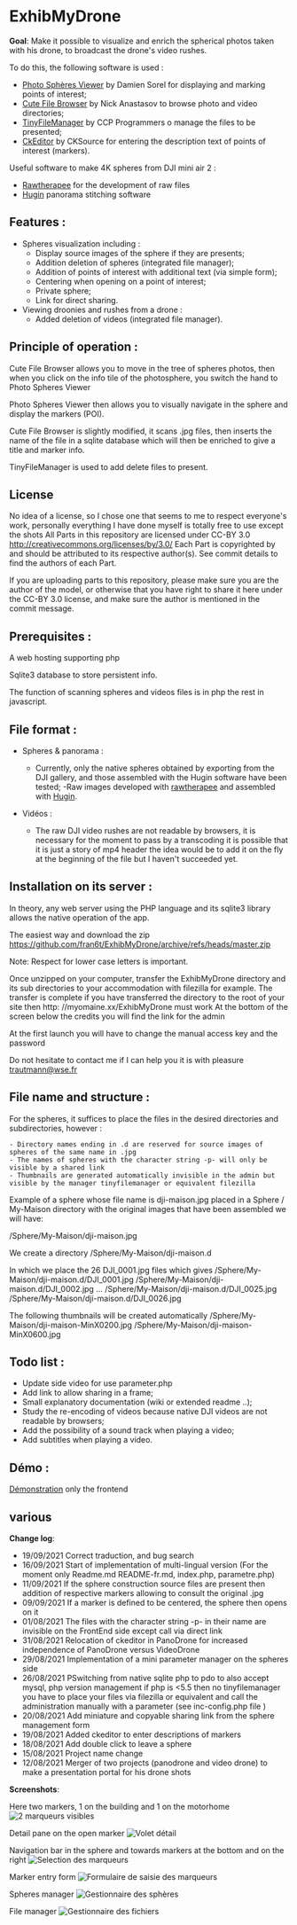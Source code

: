 # ExhibMyDrone

__Goal__: Make it possible to visualize and enrich the spherical photos taken with his drone, to broadcast the drone's video rushes.

To do this, the following software is used :

- [Photo Sphères Viewer](https://photo-sphere-viewer.js.org/) by Damien Sorel for displaying and marking points of interest;
- [Cute File Browser](https://tutorialzine.com/2014/09/cute-file-browser-jquery-ajax-php) by Nick Anastasov to browse photo and video directories;
- [TinyFileManager](https://tinyfilemanager.github.io) by CCP Programmers o manage the files to be presented;
- [CkEditor](https://ckeditor.com) by CKSource for entering the description text of points of interest (markers).

Useful software to make 4K spheres from DJI mini air 2 :
- [Rawtherapee](https://www.rawtherapee.com/) for the development of raw files
- [Hugin](http://hugin.sourceforge.net/) panorama stitching software


## Features :
- Spheres visualization including :
    - Display source images of the sphere if they are presents;
    - Addition deletion of spheres (integrated file manager);
    - Addition of points of interest with additional text (via simple form);
    - Centering when opening on a point of interest;
    - Private sphere;
    - Link for direct sharing.
- Viewing droonies and rushes from a drone :
    - Added deletion of videos (integrated file manager).

## Principle of operation : 

Cute File Browser allows you to move in the tree of spheres photos, then when you click on the info tile of the photosphere, you switch the hand to Photo Spheres Viewer

Photo Spheres Viewer then allows you to visually navigate in the sphere and display the markers (POI).

Cute File Browser is slightly modified, it scans .jpg files, then inserts the name of the file in a sqlite database which will then be enriched to give a title and marker info.

TinyFileManager is used to add delete files to present.

## License

No idea of ​​a license, so I chose one that seems to me to respect everyone's work, personally everything I have done myself is totally free to use except the shots
All Parts in this repository are licensed under CC-BY 3.0 http://creativecommons.org/licenses/by/3.0/
Each Part is copyrighted by and should be attributed to its respective author(s).
See commit details to find the authors of each Part.

If you are uploading parts to this repository, please make sure you are the author of the model,
or otherwise that you have right to share it here under the CC-BY 3.0 license, and make sure the author
is mentioned in the commit message.

## Prerequisites :
A web hosting supporting php  

Sqlite3 database to store persistent info.

The function of scanning spheres and videos files is in php the rest in javascript.

## File format :


- Spheres & panorama : 
    - Currently, only the native spheres obtained by exporting from the DJI gallery, and those assembled with the Hugin software have been tested;
    -Raw images developed with [rawtherapee](https://www.rawtherapee.com/) and assembled with [Hugin](http://hugin.sourceforge.net/). 

- Vidéos : 
    - The raw DJI video rushes are not readable by browsers, it is necessary for the moment to pass
by a transcoding it is possible that it is just a story of mp4 header the idea would be to add it
on the fly at the beginning of the file but I haven't succeeded yet.


## Installation on its server :


In theory, any web server using the PHP language and its sqlite3 library allows the native operation of the app. 

The easiest way and download the zip https://github.com/fran6t/ExhibMyDrone/archive/refs/heads/master.zip

Note: Respect for lower case letters is important.

Once unzipped on your computer, transfer the ExhibMyDrone directory and its sub directories to your accommodation with filezilla for example.
The transfer is complete if you have transferred the directory to the root of your site then http: //myomaine.xx/ExhibMyDrone must work
At the bottom of the screen below the credits you will find the link for the admin

At the first launch you will have to change the manual access key and the password

Do not hesitate to contact me if I can help you it is with pleasure trautmann@wse.fr

## File name and structure :

For the spheres, it suffices to place the files in the desired directories and subdirectories, however :

    - Directory names ending in .d are reserved for source images of spheres of the same name in .jpg
    - The names of spheres with the character string -p- will only be visible by a shared link
    - Thumbnails are generated automatically invisible in the admin but visible by the manager tinyfilemanager or equivalent filezilla

Example of a sphere whose file name is dji-maison.jpg placed in a Sphere / My-Maison directory with the original images that have been assembled we will have:

/Sphere/My-Maison/dji-maison.jpg

We create a directory 
/Sphere/My-Maison/dji-maison.d

In which we place the 26 DJI_0001.jpg files which gives
/Sphere/My-Maison/dji-maison.d/DJI_0001.jpg
/Sphere/My-Maison/dji-maison.d/DJI_0002.jpg
...
/Sphere/My-Maison/dji-maison.d/DJI_0025.jpg
/Sphere/My-Maison/dji-maison.d/DJI_0026.jpg

The following thumbnails will be created automatically
/Sphere/My-Maison/dji-maison-MinX0200.jpg
/Sphere/My-Maison/dji-maison-MinX0600.jpg




## Todo list :
- Update side video for use parameter.php
- Add link to allow sharing in a frame;
- Small explanatory documentation (wiki or extended readme ..);
- Study the re-encoding of videos because native DJI videos are not readable by browsers;
- Add the possibility of a sound track when playing a video;
- Add subtitles when playing a video.  

## Démo :

   
[Démonstration](https://d.wse.fr/ExhibMyDrone/) only the frontend

## various

__Change log__:
- 19/09/2021 Correct traduction, and bug search
- 16/09/2021 Start of implementation of multi-lingual version (For the moment only Readme.md README-fr.md, index.php, parametre.php)
- 11/09/2021 If the sphere construction source files are present then addition of respective markers allowing to consult the original .jpg
- 09/09/2021 If a marker is defined to be centered, the sphere then opens on it
- 01/08/2021 The files with the character string -p- in their name are invisible on the FrontEnd side except call via direct link
- 31/08/2021 Relocation of ckeditor in PanoDrone for increased independence of PanoDrone versus VideoDrone
- 29/08/2021 Implementation of a mini parameter manager on the spheres side
- 26/08/2021 PSwitching from native sqlite php to pdo to also accept mysql, php version management if php is <5.5 then no tinyfilemanager you have to place your files via filezilla or equivalent and call the administration manually with a parameter (see inc-config.php file )
- 20/08/2021 Add miniature and copyable sharing link from the sphere management form
- 19/08/2021 Added ckeditor to enter descriptions of markers
- 18/08/2021 Add double click to leave a sphere
- 15/08/2021 Project name change
- 12/08/2021 Merger of two projects (panodrone and video drone) to make a presentation portal for his drone shots

__Screenshots__:

Here two markers, 1 on the building and 1 on the motorhome
![2 marqueurs visibles](PanoDrone/wiki/Exemple-Marqueur.jpg "Exemple de marqueurs")


Detail pane on the open marker
![Volet détail](PanoDrone/wiki/Volet-Marqueur-Ouvert.jpg "Volet des détails du marqueur ouvert")


Navigation bar in the sphere and towards markers at the bottom and on the right
![Selection des marqueurs](PanoDrone/wiki/Volet-Selection-Marqueurs.jpg "Bar et Volet de selection des marqueurs")


Marker entry form
![Formulaire de saisie des marqueurs](PanoDrone/wiki/Formulaire-Saisie-Infos-Spheres.jpg "Formulaire de saisie des marqueurs")


Spheres manager
![Gestionnaire des sphères](PanoDrone/wiki/Gestionnaire-des-spheres.jpg "Gestionnaire des sphères")


File manager
![Gestionnaire des fichiers](PanoDrone/wiki/Gestionnaire-Fichiers.jpg "Gestionnaire des fichiers")
